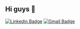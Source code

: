 

<!--
### Hi there 👋
**victormarques-ia/victormarques-ia** is a ✨ _special_ ✨ repository because its `README.md` (this file) appears on your GitHub profile.
-->

## Hi guys 👋

[![Linkedin Badge](https://img.shields.io/badge/-LinkedIn-blue?style=flat-square&logo=Linkedin&logoColor=white&link=https://www.linkedin.com/in/victor-silva-6764111a1/)](https://www.linkedin.com/in/victor-silva-6764111a1/)
[![Gmail Badge](https://img.shields.io/badge/-victormarques.ia@gmail.com-D44638?style=flat-square&logo=Gmail&logoColor=white&link=mailto:victormarques.ia@gmail.com)](mailto:victormarques.ia@gmail.com)
